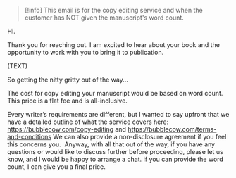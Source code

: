 > [!info]
>  This email is for the copy editing service and when the customer has NOT given the manuscript's word count. 

Hi.

Thank you for reaching out. I am excited to hear about your book and the opportunity to work with you to bring it to publication.

(TEXT)

So getting the nitty gritty out of the way...

The cost for copy editing your manuscript would be based on word count. This price is a flat fee and is all-inclusive.

Every writer’s requirements are different, but I wanted to say upfront that we have a detailed outline of what the service covers here: https://bubblecow.com/copy-editing and https://bubblecow.com/terms-and-conditions
We can also provide a non-disclosure agreement if you feel this concerns you. 
Anyway, with all that out of the way, if you have any questions or would like to discuss further before proceeding, please let us know, and I would be happy to arrange a chat.
If you can provide the word count, I can give you a final price. 